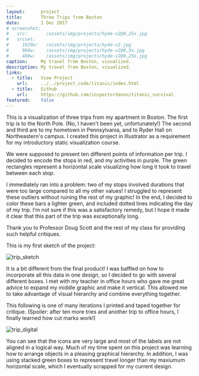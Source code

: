 ```yaml
---
layout:      project
title:       Three Trips from Boston
date:        1 Dec 2017
# screenshot:
#   src:       /assets/img/projects/hyde-v2@0,25x.jpg
#   srcset:
#     1920w:   /assets/img/projects/hyde-v2.jpg
#     960w:    /assets/img/projects/hyde-v2@0,5x.jpg
#     480w:    /assets/img/projects/hyde-v2@0,25x.jpg
caption:     My travel from Boston, visualized.
description: My travel from Boston, visualized.
links:
  - title:   View Project
    url:     ../../project_code/titanic/index.html
  - title:   Github
    url:     https://github.com/inspectordanno/titanic_survival
featured:    false
---
```

This is a visualization of three trips from my apartment in Boston. The first trip is to the North Pole. (No, I haven't been yet, unfortunately!) The second and third are to my hometown in Pennsylvania, and to Ryder Hall on Northeastern's campus. I created this project in Illustrator as a requirement for my introductory static visualization course.

We were supposed to present ten different points of information per trip. I decided to encode the stops in red, and my activities in purple. The green rectangles represent a horizontal scale visualizing how long it took to travel between each stop.

I immediately ran into a problem: two of my stops involved durations that were too large compared to all my other values! I struggled to represent these outliers without ruining the rest of my graphic! In the end, I decided to color these bars a lighter green, and included dotted lines indicating the day of my trip. I’m not sure if this was a satisfactory remedy, but I hope it made it clear that this part of the trip was exceptionally long.

Thank you to Professor Doug Scott and the rest of my class for providing such helpful critiques.

This is my first sketch of the project:

![trip_sketch](../../img/trips/trip_sketch.png)

It is a bit different from the final product! I was baffled on how to incorporate all this data in one design, so I decided to go with several different boxes. I met with my teacher in office hours who gave me great advice to expand my middle graphic and make it vertical. This allowed me to take advantage of visual hierarchy and combine everything together.

This following is one of many iterations I printed and taped together for critique. (Spoiler: after ten more tries and another trip to office hours, I finally learned how cut marks work!)

![trip_digital](../../img/trips/trip_digital.png)

You can see that the icons are very large and most of the labels are not aligned in a logical way. Much of my time spent on this project was learning how to arrange objects in a pleasing graphical hierarchy. In addition, I was using stacked green boxes to represent travel longer than my maxiumum horizontal scale, which I eventually scrapped for my current design.